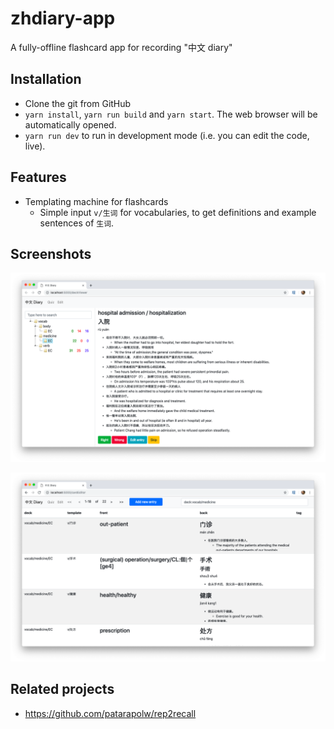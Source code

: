 # zhdiary-app

A fully-offline flashcard app for recording "中文 diary"

## Installation

- Clone the git from GitHub
- `yarn install`, `yarn run build` and `yarn start`. The web browser will be automatically opened.
- `yarn run dev` to run in development mode (i.e. you can edit the code, live).

## Features

- Templating machine for flashcards
  - Simple input `v/生词` for vocabularies, to get definitions and example sentences of `生词`.

## Screenshots

![](/screenshots/quiz.png)

![](/screenshots/editor.png)

## Related projects

- <https://github.com/patarapolw/rep2recall>
